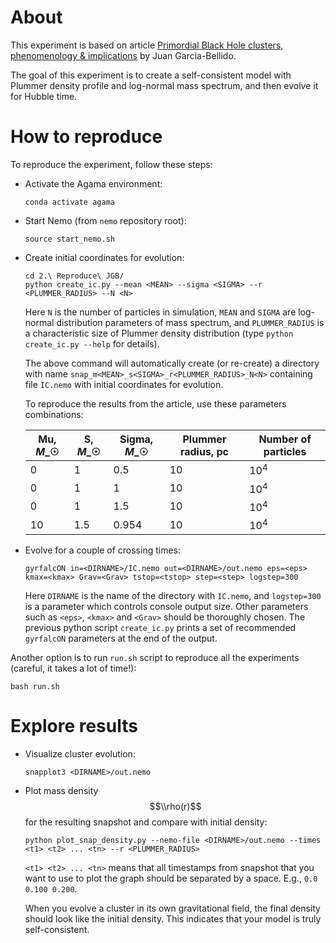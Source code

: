 # About

This experiment is based on article [Primordial Black Hole clusters, phenomenology & implications](https://arxiv.org/pdf/2405.06391v1) by Juan Garcia-Bellido.

The goal of this experiment is to create a self-consistent model with Plummer density profile and log-normal mass spectrum, and then evolve it for Hubble time.

# How to reproduce

To reproduce the experiment, follow these steps:

- Activate the Agama environment:

  ```shell
  conda activate agama
  ```

- Start Nemo (from `nemo` repository root):

  ```shell
  source start_nemo.sh
  ```

- Create initial coordinates for evolution:

  ```shell
  cd 2.\ Reproduce\ JGB/
  python create_ic.py --mean <MEAN> --sigma <SIGMA> --r <PLUMMER_RADIUS> --N <N>
  ```

  Here `N` is the number of particles in simulation, `MEAN` and `SIGMA` are log-normal distribution parameters of mass spectrum, and `PLUMMER_RADIUS` is a characteristic size of Plummer density distribution (type `python create_ic.py --help` for details).

  The above command will automatically create (or re-create) a directory with name `snap_m<MEAN>_s<SIGMA>_r<PLUMMER_RADIUS>_N<N>` containing file `IC.nemo` with initial coordinates for evolution.

  To reproduce the results from the article, use these parameters combinations:

  | Mu, $M\_{☉}$ | S, $M\_{☉}$ | Sigma, $M\_{☉}$ | Plummer radius, pc | Number of particles |
  | ------------ | ----------- | --------------- | ------------------ | ------------------- |
  | 0            | 1           | 0.5             | 10                 | $10^4$              |
  | 0            | 1           | 1               | 10                 | $10^4$              |
  | 0            | 1           | 1.5             | 10                 | $10^4$              |
  | 10           | 1.5         | 0.954           | 10                 | $10^4$              |

- Evolve for a couple of crossing times:

  ```shell
  gyrfalcON in=<DIRNAME>/IC.nemo out=<DIRNAME>/out.nemo eps=<eps> kmax=<kmax> Grav=<Grav> tstop=<tstop> step=<step> logstep=300
  ```

  Here `DIRNAME` is the name of the directory with `IC.nemo`, and `logstep=300` is a parameter which controls console output size. Other parameters such as `<eps>`, `<kmax>` and `<Grav>` should be thoroughly chosen. The previous python script `create_ic.py` prints a set of recommended `gyrfalcON` parameters at the end of the output.

Another option is to run `run.sh` script to reproduce all the experiments (careful, it takes a lot of time!):

```shell
bash run.sh
```

# Explore results

- Visualize cluster evolution:

  ```shell
  snapplot3 <DIRNAME>/out.nemo
  ```

- Plot mass density $$\\rho(r)$$ for the resulting snapshot and compare with initial density:

  ```shell
  python plot_snap_density.py --nemo-file <DIRNAME>/out.nemo --times <t1> <t2> ... <tn> --r <PLUMMER_RADIUS>
  ```

  `<t1> <t2> ... <tn>` means that all timestamps from snapshot that you want to use to plot the graph should be separated by a space.
  E.g., `0.0 0.100 0.200`.

  When you evolve a cluster in its own gravitational field, the final density should look like the initial density. This indicates that your model is truly self-consistent.
